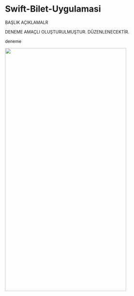# Swift-Bilet-Uygulamasi

BAŞLIK
AÇIKLAMALR


DENEME AMAÇLI OLUŞTURULMUŞTUR. DÜZENLENECEKTİR.




deneme


<img src="https://github.com/akbasmert/Swift-Bilet-Uygulamasi/blob/main/biletim.gif" width="400" height="800" />
